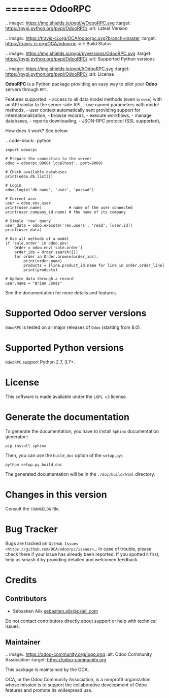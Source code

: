 =======
OdooRPC
=======

.. image:: https://img.shields.io/pypi/v/OdooRPC.svg
    :target: https://pypi.python.org/pypi/OdooRPC/
    :alt: Latest Version

.. image:: https://travis-ci.org/OCA/odoorpc.svg?branch=master
    :target: https://travis-ci.org/OCA/odoorpc
    :alt: Build Status

.. image:: https://img.shields.io/pypi/pyversions/OdooRPC.svg
    :target: https://pypi.python.org/pypi/OdooRPC/
    :alt: Supported Python versions

.. image:: https://img.shields.io/pypi/l/OdooRPC.svg
    :target: https://pypi.python.org/pypi/OdooRPC/
    :alt: License

**OdooRPC** is a Python package providing an easy way to
pilot your **Odoo** servers through `RPC`.

Features supported:
    - access to all data model methods (even ``browse``) with an API similar
      to the server-side API,
    - use named parameters with model methods,
    - user context automatically sent providing support for
      internationalization,
    - browse records,
    - execute workflows,
    - manage databases,
    - reports downloading,
    - JSON-RPC protocol (SSL supported),

How does it work? See below:

.. code-block:: python

    import odoorpc

    # Prepare the connection to the server
    odoo = odoorpc.ODOO('localhost', port=8069)

    # Check available databases
    print(odoo.db.list())

    # Login
    odoo.login('db_name', 'user', 'passwd')

    # Current user
    user = odoo.env.user
    print(user.name)            # name of the user connected
    print(user.company_id.name) # the name of its company

    # Simple 'raw' query
    user_data = odoo.execute('res.users', 'read', [user.id])
    print(user_data)

    # Use all methods of a model
    if 'sale.order' in odoo.env:
        Order = odoo.env['sale.order']
        order_ids = Order.search([])
        for order in Order.browse(order_ids):
            print(order.name)
            products = [line.product_id.name for line in order.order_line]
            print(products)

    # Update data through a record
    user.name = "Brian Jones"

See the documentation for more details and features.

Supported Odoo server versions
==============================

`OdooRPC` is tested on all major releases of `Odoo` (starting from  8.0).

Supported Python versions
=========================

`OdooRPC` support Python 2.7, 3.7+.

License
=======

This software is made available under the `LGPL v3` license.

Generate the documentation
==========================

To generate the documentation, you have to install `Sphinx` documentation
generator::

    pip install sphinx

Then, you can use the ``build_doc`` option of the ``setup.py``::

    python setup.py build_doc

The generated documentation will be in the ``./doc/build/html`` directory.

Changes in this version
=======================

Consult the ``CHANGELOG`` file.

Bug Tracker
===========

Bugs are tracked on `GitHub Issues
<https://github.com/OCA/odoorpc/issues>`_. In case of trouble, please
check there if your issue has already been reported. If you spotted it first,
help us smash it by providing detailed and welcomed feedback.

Credits
=======

Contributors
------------

* Sébastien Alix <sebastien.alix@osiell.com>

Do not contact contributors directly about support or help with technical issues.

Maintainer
----------

.. image:: https://odoo-community.org/logo.png
   :alt: Odoo Community Association
   :target: https://odoo-community.org

This package is maintained by the OCA.

OCA, or the Odoo Community Association, is a nonprofit organization whose
mission is to support the collaborative development of Odoo features and
promote its widespread use.
